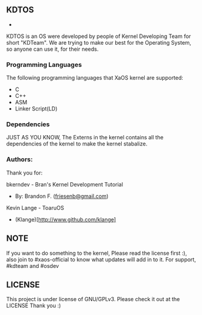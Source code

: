 ## KDTOS  
-

KDTOS is an OS were developed by people of Kernel Developing Team for short "KDTeam". We are trying to make our best for the Operating System, so anyone can use it, for their needs.

### Programming Languages

The following programming languages that XaOS kernel are supported:

* C                    
* C++
* ASM
* Linker Script(LD)

### Dependencies

JUST AS YOU KNOW, The Externs in the kernel contains all the dependencies of the kernel to make the kernel stabalize. 

### Authors:
Thank you for:

bkerndev - Bran's Kernel Development Tutorial
*  By:   Brandon F. (friesenb@gmail.com)

Kevin Lange - ToaruOS
*  (Klange)[http://www.github.com/klange]



## NOTE

If you want to do something to the kernel, Please read the license first :), also join to #xaos-official to know what updates will add in to it. For support, #kdteam and #osdev

## LICENSE

This project is under license of GNU/GPLv3. Please check it out at the LICENSE Thank you :)
